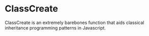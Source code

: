 ClassCreate
===========

ClassCreate is an extremely barebones function that aids classical inheritance programming patterns in Javascript.